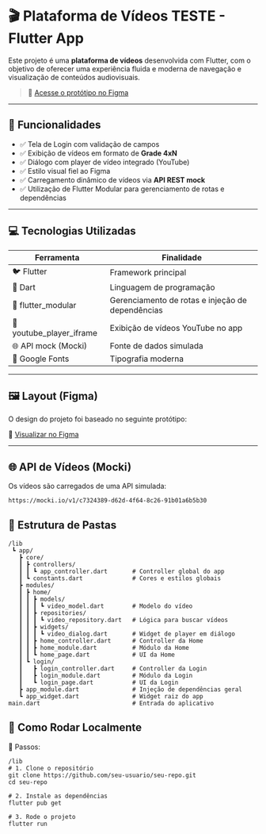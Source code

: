 # 🎬 Plataforma de Vídeos TESTE - Flutter App

Este projeto é uma **plataforma de vídeos** desenvolvida com Flutter, com o objetivo de oferecer uma experiência fluida e moderna de navegação e visualização de conteúdos audiovisuais.

> 🔗 [Acesse o protótipo no Figma](https://www.figma.com/proto/FGeRIvXu0Oh78OEzGTEeWL/Untitled?node-id=0-1&p=f&t=poOCuvq6qEiLbwcw-0&scaling=scale-down&content-scaling=fixed&page-id=0%3A1)

---

## 📱 Funcionalidades

- ✅ Tela de Login com validação de campos
- ✅ Exibição de vídeos em formato de **Grade 4xN**
- ✅ Diálogo com player de vídeo integrado (YouTube)
- ✅ Estilo visual fiel ao Figma
- ✅ Carregamento dinâmico de vídeos via **API REST mock**
- ✅ Utilização de Flutter Modular para gerenciamento de rotas e dependências

---

## 💻 Tecnologias Utilizadas

| Ferramenta              | Finalidade                                         |
|-------------------------|----------------------------------------------------|
| 🐦 Flutter               | Framework principal                                |
| 🎯 Dart                  | Linguagem de programação                           |
| 🧱 flutter_modular       | Gerenciamento de rotas e injeção de dependências   |
| 🎥 youtube_player_iframe | Exibição de vídeos YouTube no app                 |
| 🌐 API mock (Mocki)      | Fonte de dados simulada                           |
| 🎨 Google Fonts          | Tipografia moderna                                |

---

## 🖼️ Layout (Figma)

O design do projeto foi baseado no seguinte protótipo:

🔗 [Visualizar no Figma](https://www.figma.com/proto/FGeRIvXu0Oh78OEzGTEeWL/Untitled?node-id=0-1&p=f&t=poOCuvq6qEiLbwcw-0&scaling=scale-down&content-scaling=fixed&page-id=0%3A1)

---

## 🌐 API de Vídeos (Mocki)

Os vídeos são carregados de uma API simulada:

```bash
https://mocki.io/v1/c7324389-d62d-4f64-8c26-91b01a6b5b30
```
## 📂 Estrutura de Pastas
```
/lib
 ┗ app/
   ┣ core/
   ┃ ┣ controllers/
   ┃ ┃ ┗ app_controller.dart       # Controller global do app
   ┃ ┗ constants.dart              # Cores e estilos globais
   ┣ modules/
   ┃ ┣ home/
   ┃ ┃ ┣ models/
   ┃ ┃ ┃ ┗ video_model.dart        # Modelo do vídeo
   ┃ ┃ ┣ repositories/
   ┃ ┃ ┃ ┗ video_repository.dart   # Lógica para buscar vídeos
   ┃ ┃ ┣ widgets/
   ┃ ┃ ┃ ┗ video_dialog.dart       # Widget de player em diálogo
   ┃ ┃ ┣ home_controller.dart      # Controller da Home
   ┃ ┃ ┣ home_module.dart          # Módulo da Home
   ┃ ┃ ┗ home_page.dart            # UI da Home
   ┃ ┗ login/
   ┃   ┣ login_controller.dart     # Controller da Login
   ┃   ┣ login_module.dart         # Módulo da Login
   ┃   ┗ login_page.dart           # UI da Login
   ┣ app_module.dart               # Injeção de dependências geral
   ┗ app_widget.dart               # Widget raiz do app
main.dart                          # Entrada do aplicativo

```

## 🚀 Como Rodar Localmente
🔧 Passos:
```
/lib
# 1. Clone o repositório
git clone https://github.com/seu-usuario/seu-repo.git
cd seu-repo

# 2. Instale as dependências
flutter pub get

# 3. Rode o projeto
flutter run

```
